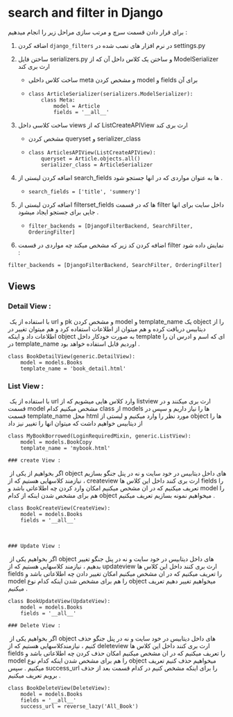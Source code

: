 # search and filter in Django 

برای قرار دادن قسمت سرچ و مرتب سازی مراحل زیر را انجام میدهیم : 

1. اضافه کردن ```django_filters``` در نرم افزار های نصب شده در settings.py

2. ساختن فایل serializers.py و ساختن یک کلاس داخل آن که از ModelSerializer ارث بری کند 

   * ساخت کلاس داخلی meta و مشخص کردن model و  fields برای آن

   * ```
     class ArticleSerializer(serializers.ModelSerializer):
         class Meta:
             model = Article
             fields = '__all__'
     ```

3. ساخت کلاسی داخل views که از ListCreateAPIView ارث بری کند

   * مشخص کردن queryset و serializer_class

   * ```
     class ArticlesAPIView(ListCreateAPIView):
         queryset = Article.objects.all()
         serializer_class = ArticleSerializer
     ```

4. اضافه کردن لیستی از search_fields ها به عنوان مواردی که در انها جستجو شود .

   * ```
     search_fields = ['title', 'summery']
     ```

5. اضافه کردن لیستی از filterset_fields ها که در قسمت filter داخل سایت برای انها جایی برای جستجو ایجاد میشود .

   * ```
     filter_backends = [DjangoFilterBackend, SearchFilter, OrderingFilter]
     ```

6. اضافه کردن کد زیر که مشخص میکند چه مواردی در قسمت filter نمایش داده شود :

```filter_backends = [DjangoFilterBackend, SearchFilter, OrderingFilter]```



## Views

### 	Detail View :

​		با استفاده از یک url و pk و مشخص کردن model و template_name یک object را از دیتابیس دریافت کرده و 		هم میتوان از اطلاعات استفاده کرد و هم میتوان تغییر در اطلاعات داد و اینکه object به صورت خودکار                 		داخل template ای که اسم و ادرس ان را در template_name اوردیم قابل استفاده خواهد بود . 

```
class BookDetailView(generic.DetailView):
    model = models.Books
    template_name = 'book_detail.html'
```

### 	List View :

​			با استفاده از یک url وارد کلاس هایی میشویم که از listview ارث بری میکنند و در قسمت model مشخص 			میکنیم کدام class از models ها را نیاز داریم و سپس در قسمت template_name محل html مورد نظر را 			وارد میکنیم و لیستی از object ها را از دیتابیس خواهیم داشت که میتوان انها را تغییر نیز داد 

```
class MyBookBorrowed(LoginRequiredMixin, generic.ListView):
    model = models.BookCopy
    template_name = 'mybook.html'
```

	### create View :

​			اگر بخواهیم از یکی از object های داخل دیتابیس در خود سایت و نه در پنل جنگو بسازیم ، نیازمند کلاسهایی 			هستیم که از createview ارث بری کنند داخل این کلاس ها fields را تعریف میکنیم که در ان مشخص 			میکنیم امکان وارد کردن چه اطلاعاتی باشد و model را هم برای مشخص شدن اینکه از کدام object میخواهیم 			نمونه بسازیم تعریف میکنیم .

```
class BookCreateView(CreateView):
    model = models.Books
    fields = '__all__'
```

​		

	### Update View : 

​			اگر بخواهیم یکی از object های داخل دیتابیس در خود سایت و نه در پنل جنگو تغییر بدهیم  ، نیازمند 			کلاسهایی هستیم که از updateview ارث بری کنند داخل این کلاس ها fields را تعریف میکنیم که در ان 			مشخص میکنیم امکان تغییر دادن چه اطلاعاتی باشد و model را هم برای مشخص شدن اینکه کدام نوع 			object میخواهیم تغییر دهیم تعریف میکنیم .

```
class BookUpdateView(UpdateView):
    model = models.Books
    fields = '__all__'
```

	### Delete View : 

​			اگر بخواهیم یکی از object های داخل دیتابیس در خود سایت و نه در پنل جنگو حذف کنیم  ، نیازمندکلاسهایی 			هستیم که از deleteview ارث بری کنند داخل این کلاس ها fields را تعریف میکنیم که در ان مشخص 			میکنیم امکان حذف کردن چه اطلاعاتی باشد و model را هم برای مشخص شدن اینکه کدام نوع object 			میخواهیم حذف کنیم تعریف میکنیم . سپس success_url را برای اینکه مشخص کنیم در کدام قسمت بعد از 			حذف برویم تعریف میکنیم . 

```
class BookDeleteView(DeleteView):
    model = models.Books
    fields = '__all__'
    success_url = reverse_lazy('All_Book')
```

